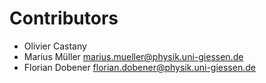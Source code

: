 # Contributors

- Olivier Castany
- Marius Müller <marius.mueller@physik.uni-giessen.de>
- Florian Dobener <florian.dobener@physik.uni-giessen.de>
